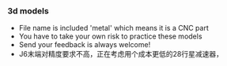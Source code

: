 ### 3d models
- File name is included 'metal' which means it is a CNC part
- You have to take your own risk to practice these models
- Send your feedback is always welcome!
- J6末端对精度要求不高，正在考虑用个成本更低的28行星减速器，